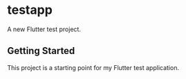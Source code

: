 # testapp

A new Flutter test  project.

## Getting Started

This project is a starting point for my Flutter test application.

